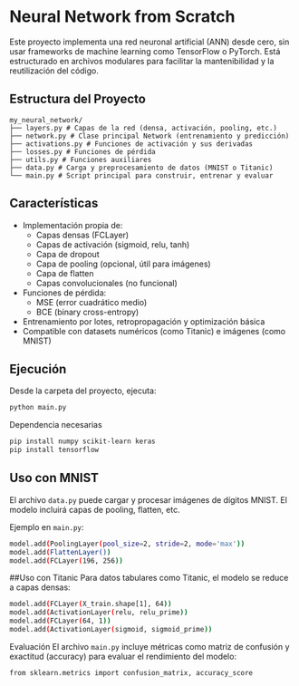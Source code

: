 # Neural Network from Scratch

Este proyecto implementa una red neuronal artificial (ANN) desde cero, sin usar frameworks de machine learning como TensorFlow o PyTorch. Está estructurado en archivos modulares para facilitar la mantenibilidad y la reutilización del código.

## Estructura del Proyecto
```plaintext
my_neural_network/
├── layers.py # Capas de la red (densa, activación, pooling, etc.)
├── network.py # Clase principal Network (entrenamiento y predicción)
├── activations.py # Funciones de activación y sus derivadas
├── losses.py # Funciones de pérdida
├── utils.py # Funciones auxiliares
├── data.py # Carga y preprocesamiento de datos (MNIST o Titanic)
└── main.py # Script principal para construir, entrenar y evaluar
```

## Características

- Implementación propia de:
  - Capas densas (FCLayer)
  - Capas de activación (sigmoid, relu, tanh)
  - Capa de dropout
  - Capa de pooling (opcional, útil para imágenes)
  - Capa de flatten
  - Capas convolucionales (no funcional)
- Funciones de pérdida:
  - MSE (error cuadrático medio)
  - BCE (binary cross-entropy)
- Entrenamiento por lotes, retropropagación y optimización básica
- Compatible con datasets numéricos (como Titanic) e imágenes (como MNIST)

## Ejecución

Desde la carpeta del proyecto, ejecuta:

```bash
python main.py
```
Dependencia necesarias
```bash
pip install numpy scikit-learn keras
pip install tensorflow
```
## Uso con MNIST
El archivo `data.py` puede cargar y procesar imágenes de dígitos MNIST. El modelo incluirá capas de pooling, flatten, etc.

Ejemplo en `main.py`:
```bash
model.add(PoolingLayer(pool_size=2, stride=2, mode='max'))
model.add(FlattenLayer())
model.add(FCLayer(196, 256))
```
##Uso con Titanic
Para datos tabulares como Titanic, el modelo se reduce a capas densas:
```bash
model.add(FCLayer(X_train.shape[1], 64))
model.add(ActivationLayer(relu, relu_prime))
model.add(FCLayer(64, 1))
model.add(ActivationLayer(sigmoid, sigmoid_prime))
```
Evaluación
El archivo `main.py` incluye métricas como matriz de confusión y exactitud (accuracy) para evaluar el rendimiento del modelo:
```bash
from sklearn.metrics import confusion_matrix, accuracy_score
```


